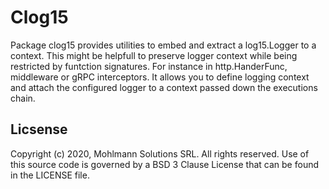 # Clog15

Package clog15 provides utilities to embed and extract a log15.Logger to a context.
This might be helpfull to preserve logger context while being restricted by funtction signatures.
For instance in http.HanderFunc, middleware or gRPC interceptors.
It allows you to define logging context and attach the configured logger to a context
passed down the executions chain.

## Licsense
Copyright (c) 2020, Mohlmann Solutions SRL. All rights reserved.
Use of this source code is governed by a BSD 3 Clause License that can be found in the LICENSE file.
